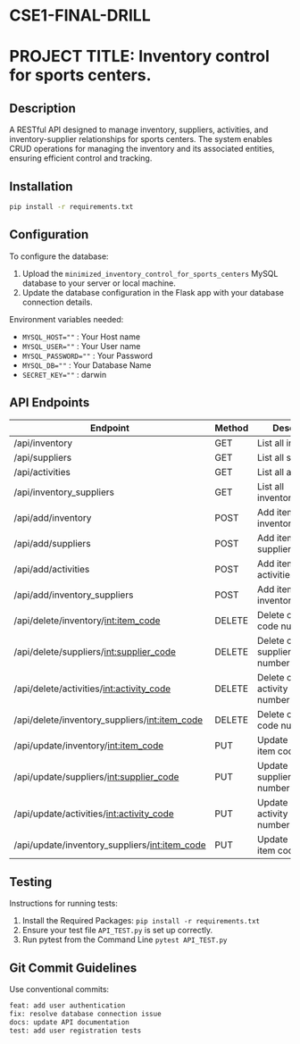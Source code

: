# CSE1-FINAL-DRILL

# PROJECT TITLE: Inventory control for sports centers.

## Description
A RESTful API designed to manage inventory, suppliers, activities, and inventory-supplier relationships for sports centers. The system enables CRUD operations for managing the inventory and its associated entities, ensuring efficient control and tracking.

## Installation
``` bash
pip install -r requirements.txt
```

## Configuration
To configure the database:
1. Upload the ```minimized_inventory_control_for_sports_centers``` MySQL database to your server or local machine.
2. Update the database configuration in the Flask app with your database connection details.

Environment variables needed:
- ```MYSQL_HOST=""``` : Your Host name
- ```MYSQL_USER=""``` : Your User name
- ```MYSQL_PASSWORD=""``` : Your Password
- ```MYSQL_DB=""``` : Your Database Name
- ```SECRET_KEY=""``` : darwin

## API Endpoints

| Endpoint                                     | Method   | Description                                    |
|---------------------------------------------|----------|------------------------------------------------|
| /api/inventory                              | GET      | List all inventory                            |
| /api/suppliers                              | GET      | List all suppliers                            |
| /api/activities                             | GET      | List all activities                           |
| /api/inventory_suppliers                    | GET      | List all inventory_suppliers                  |
| /api/add/inventory                          | POST     | Add items to inventory                        |
| /api/add/suppliers                          | POST     | Add items to suppliers                        |
| /api/add/activities                         | POST     | Add items to activities                       |
| /api/add/inventory_suppliers                | POST     | Add items to inventory_suppliers              |
| /api/delete/inventory/<int:item_code>       | DELETE   | Delete chosen item code number                |
| /api/delete/suppliers/<int:supplier_code>   | DELETE   | Delete chosen supplier code number            |
| /api/delete/activities/<int:activity_code>  | DELETE   | Delete chosen activity code number            |
| /api/delete/inventory_suppliers/<int:item_code> | DELETE   | Delete chosen item code number                |
| /api/update/inventory/<int:item_code>       | PUT      | Update chosen item code number                |
| /api/update/suppliers/<int:supplier_code>   | PUT      | Update chosen supplier code number            |
| /api/update/activities/<int:activity_code>  | PUT      | Update chosen activity code number            |
| /api/update/inventory_suppliers/<int:item_code> | PUT      | Update chosen item code number                |

## Testing
 Instructions for running tests:
 1. Install the Required Packages: ``` pip install -r requirements.txt ```
 2. Ensure your test file ```API_TEST.py``` is set up correctly.
 3. Run pytest from the Command Line ```pytest API_TEST.py```
## Git Commit Guidelines
Use conventional commits:
```bash
feat: add user authentication
fix: resolve database connection issue
docs: update API documentation
test: add user registration tests
```
